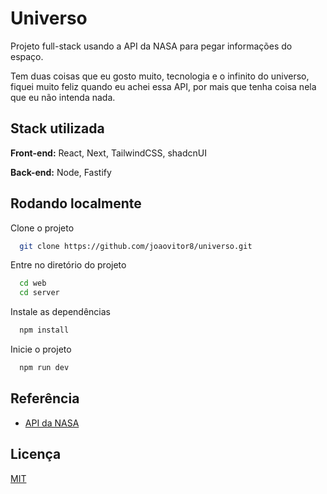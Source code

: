 # Universo

 Projeto full-stack usando a API da NASA para pegar informações do espaço.

 Tem duas coisas que eu gosto muito, tecnologia e o infinito do universo, fiquei muito feliz quando eu achei essa API, por mais que tenha coisa nela que eu não intenda nada.


## Stack utilizada

**Front-end:** React, Next, TailwindCSS, shadcnUI

**Back-end:** Node, Fastify


## Rodando localmente

Clone o projeto

```bash
  git clone https://github.com/joaovitor8/universo.git
```

Entre no diretório do projeto

```bash
  cd web
  cd server
```

Instale as dependências

```bash
  npm install
```

Inicie o projeto

```bash
  npm run dev
```


## Referência

 - [API da NASA](https://api.nasa.gov/)


## Licença

[MIT](https://choosealicense.com/licenses/mit/)

